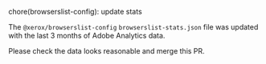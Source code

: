 chore(browserslist-config): update stats

The `@xerox/browserslist-config` `browserslist-stats.json` file was updated with the last 3 months of Adobe Analytics data.

Please check the data looks reasonable and merge this PR.
